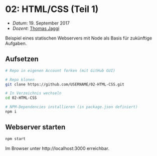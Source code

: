 # 02: HTML/CSS (Teil 1)

* *Datum*: 19. September 2017
* *Dozent*: [Thomas Jaggi](https://github.com/backflip)

Beispiel eines statischen Webservers mit Node als Basis für zukünftige Aufgaben.

## Aufsetzen

```bash
# Repo in eigenen Account forken (mit GitHub GUI)

# Repo klonen
git clone https://github.com/USERNAME/02-HTML-CSS.git

# In Verzeichnis wechseln
cd 02-HTML-CSS

# NPM-Dependencies installieren (in package.json definiert)
npm i
```

## Webserver starten

```bash
npm start
```

Im Browser unter http://localhost:3000 erreichbar.
